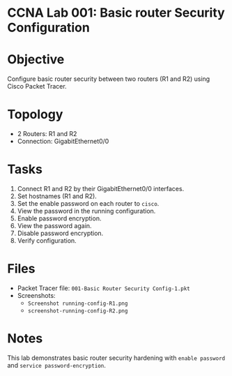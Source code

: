 # CCNA Lab 001: Basic router Security Configuration

# Objective
Configure basic router security between two routers (R1 and R2) using Cisco Packet Tracer.

# Topology
- 2 Routers: R1 and R2  
- Connection: GigabitEthernet0/0  

# Tasks
1. Connect R1 and R2 by their GigabitEthernet0/0 interfaces.  
2. Set hostnames (R1 and R2).  
3. Set the enable password on each router to `cisco`.  
4. View the password in the running configuration.  
5. Enable password encryption.  
6. View the password again.  
7. Disable password encryption.  
8. Verify configuration.  

# Files
- Packet Tracer file: `001-Basic Router Security Config-1.pkt`
- Screenshots:  
  - `Screenshot running-config-R1.png`  
  - `screenshot-running-config-R2.png`  

# Notes
This lab demonstrates basic router security hardening with `enable password` and `service password-encryption`.  
